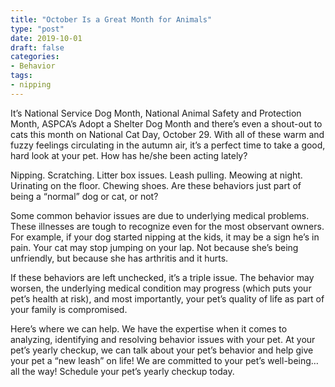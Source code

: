 ```yaml
---
title: "October Is a Great Month for Animals"
type: "post"
date: 2019-10-01
draft: false
categories:
- Behavior
tags:
- nipping
---
```


It’s National Service Dog Month, National Animal Safety and Protection Month, ASPCA’s Adopt a Shelter Dog Month and there’s even a shout-out to cats this month on National Cat Day, October 29. With all of these warm and fuzzy feelings circulating in the autumn air, it’s a perfect time to take a good, hard look at your pet. How has he/she been acting lately?

Nipping. Scratching. Litter box issues. Leash pulling. Meowing at night. Urinating on the floor. Chewing shoes. Are these behaviors just part of being a “normal” dog or cat, or not?

Some common behavior issues are due to underlying medical problems. These illnesses are tough to recognize even for the most observant owners. For example, if your dog started nipping at the kids, it may be a sign he’s in pain. Your cat may stop jumping on your lap. Not because she’s being unfriendly, but because she has arthritis and it hurts.

If these behaviors are left unchecked, it’s a triple issue. The behavior may worsen, the underlying medical condition may progress (which puts your pet’s health at risk), and most importantly, your pet’s quality of life as part of your family is compromised.

Here’s where we can help. We have the expertise when it comes to analyzing, identifying and resolving behavior issues with your pet. At your pet’s yearly checkup, we can talk about your pet’s behavior and help give your pet a “new leash” on life! We are committed to your pet’s well-being…all the way! Schedule your pet’s yearly checkup today.
